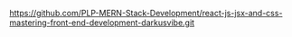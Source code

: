https://github.com/PLP-MERN-Stack-Development/react-js-jsx-and-css-mastering-front-end-development-darkusvibe.git
